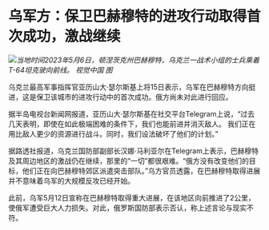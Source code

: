 # 乌军方：保卫巴赫穆特的进攻行动取得首次成功，激战继续

![](https://inews.gtimg.com/om_bt/OcJjScmYwUaT0ahWIJKKgidGUm5mNuYoGDgnUGeEGyeLEAA/1000)_当地时间2023年5月6日，顿涅茨克州巴赫穆特，乌克兰一战术小组的士兵乘着T-64坦克驶向前线。
视觉中国 图_

乌克兰最高军事指挥官亚历山大·瑟尔斯基上将15日表示，乌军在巴赫穆特方向挺进，这是保卫该城市的进攻行动中的首次成功。俄方尚未对此进行回应。

据半岛电视台新闻网报道，亚历山大·瑟尔斯基在社交平台Telegram上说，“过去几天表明，即使在如此极端困难的条件下，我们也能前进并消灭敌人。
我们正在用比敌人更少的资源进行战斗。同时，我们设法破坏了他们的计划。”

据路透社报道，乌克兰国防部副部长汉娜·马利亚尔在Telegram上表示，巴赫穆特及其周边地区的激战仍在继续，那里的“一切”都很艰难。“俄方没有改变他们的目标，他们正在向巴赫穆特郊区派遣突击部队。”乌方官员透露，在巴赫穆特取得进展并不意味着乌军的大规模反攻已经开始。

此前，乌军5月12日宣称在巴赫穆特取得重大进展，在该地区向前推进了2公里，使俄军遭受巨大人力损失。对此，俄罗斯国防部表示否认，称上述言论与现实不符。

